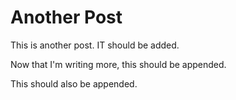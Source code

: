 # Another Post

This is another post. IT should be added.

Now that I'm writing more, this should be appended.

This should also be appended.
